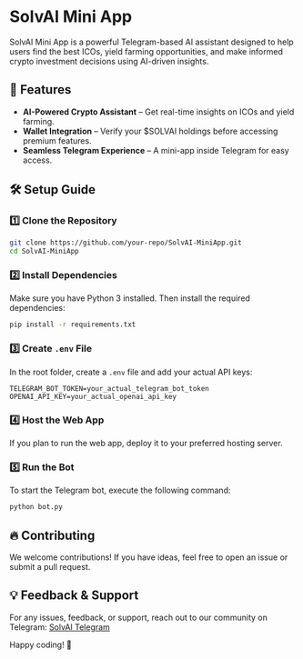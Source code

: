 # SolvAI Mini App

SolvAI Mini App is a powerful Telegram-based AI assistant designed to help users find the best ICOs, yield farming opportunities, and make informed crypto investment decisions using AI-driven insights.

## 🚀 Features
- **AI-Powered Crypto Assistant** – Get real-time insights on ICOs and yield farming.
- **Wallet Integration** – Verify your $SOLVAI holdings before accessing premium features.
- **Seamless Telegram Experience** – A mini-app inside Telegram for easy access.

## 🛠 Setup Guide
### 1️⃣ Clone the Repository
```bash
git clone https://github.com/your-repo/SolvAI-MiniApp.git
cd SolvAI-MiniApp
```

### 2️⃣ Install Dependencies
Make sure you have Python 3 installed. Then install the required dependencies:
```bash
pip install -r requirements.txt
```

### 3️⃣ Create `.env` File
In the root folder, create a `.env` file and add your actual API keys:
```env
TELEGRAM_BOT_TOKEN=your_actual_telegram_bot_token
OPENAI_API_KEY=your_actual_openai_api_key
```

### 4️⃣ Host the Web App
If you plan to run the web app, deploy it to your preferred hosting server.

### 5️⃣ Run the Bot
To start the Telegram bot, execute the following command:
```bash
python bot.py
```

## 🔥 Contributing
We welcome contributions! If you have ideas, feel free to open an issue or submit a pull request.

## 💡 Feedback & Support
For any issues, feedback, or support, reach out to our community on Telegram: [SolvAI Telegram](https://t.me/SolvAI_Official)

Happy coding! 🚀

